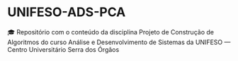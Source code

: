 # UNIFESO-ADS-PCA
🎓 Repositório com o conteúdo da disciplina Projeto de Construção de Algoritmos do curso Análise e Desenvolvimento de Sistemas da UNIFESO — Centro Universitário Serra dos Órgãos
